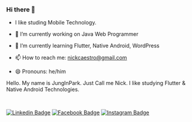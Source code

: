 ### Hi there 👋

- I like studing Mobile Technology.
- 🔭 I’m currently working on Java Web Programmer
- 🌱 I’m currently learning Flutter, Native Android, WordPress
- 📫 How to reach me: nickcaestro@gmail.com


- 😄 Pronouns: he/him

Hello.
My name is JungInPark. Just Call me Nick.
I like studying Flutter & Native Android Technologies.


<br>

[![Linkedin Badge](https://img.shields.io/badge/-LinkedIn-blue?style=flat-square&logo=Linkedin&logoColor=white&link=https://www.linkedin.com/in/park-jungin-23550914/)](https://www.linkedin.com/in/park-jungin-23550914/)
[![Facebook Badge](https://img.shields.io/badge/facebook-1877f2?style=flat-square&logo=facebook&logoColor=white&link=https://www.facebook.com/nickcaestro)](https://www.facebook.com/nickcaestro)
[![Instagram Badge](https://img.shields.io/badge/instagram-1877f2?style=flat-square&logo=instagram&logoColor=red&link=https://www.instagram.com/nickcaestro77)](https://www.instagram.com/nickcaestro77)




<!--
**nickcaestro/nickcaestro** is a ✨ _special_ ✨ repository because its `README.md` (this file) appears on your GitHub profile.

Here are some ideas to get you started:

- 🔭 I’m currently working on ...
- 🌱 I’m currently learning ...
- 👯 I’m looking to collaborate on ...
- 🤔 I’m looking for help with ...
- 💬 Ask me about ...
- 📫 How to reach me: ...
- 😄 Pronouns: ...
- ⚡ Fun fact: ...
-->
